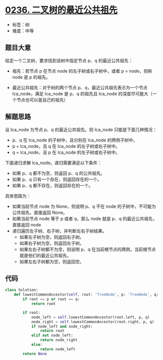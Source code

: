# [0236. 二叉树的最近公共祖先](https://leetcode.cn/problems/lowest-common-ancestor-of-a-binary-tree/)

- 标签：树
- 难度：中等

## 题目大意

给定一个二叉树，要求找到该树中指定节点 p、q 的最近公共祖先：

- 祖先：若节点 p 在节点 node 的左子树或右子树中，或者 p = node，则称 node 是 p 的祖先。

- 最近公共祖先：对于树的两个节点 p、q，最近公共祖先表示为一个节点 lca_node，满足 lca_node 是 p、q 的祖先且 lca_node 的深度尽可能大（一个节点也可以是自己的祖先）

## 解题思路

设 lca_node 为节点 p、q 的最近公共祖先。则 lca_node 只能是下面几种情况：

- p、q 在 lca_node 的子树中，且分别在 lca_node 的两侧子树中。
- p = lca_node，且 q 在 lca_node 的左子树或右子树中。
- q = lca_node，且 p 在 lca_node 的左子树或右子树中。

下面递归求解 lca_node。递归需要满足以下条件：

- 如果 p、q 都不为空，则返回 p、q 的公共祖先。
- 如果 p、q 只有一个存在，则返回存在的一个。
- 如果 p、q 都不存在，则返回存在的一个。

具体思路为：

- 如果当前节点 node 为 None，则说明 p、q 不在 node 的子树中，不可能为公共祖先，直接返回 None。
- 如果当前节点 node 等于 p 或者 q，那么 node 就是 p、q 的最近公共祖先，直接返回 node
- 递归遍历左子树、右子树，并判断左右子树结果。
  - 如果左子树为空，则返回右子树。
  - 如果右子树为空，则返回左子树。
  - 如果左右子树都不为空，则说明 p、q 在当前根节点的两侧，当前根节点就是他们的最近公共祖先。
  - 如果左右子树都为空，则返回空。

## 代码

```Python
class Solution:
    def lowestCommonAncestor(self, root: 'TreeNode', p: 'TreeNode', q: 'TreeNode') -> 'TreeNode':
        if root == p or root == q:
            return root

        if root:
            node_left = self.lowestCommonAncestor(root.left, p, q)
            node_right = self.lowestCommonAncestor(root.right, p, q)
            if node_left and node_right:
                return root
            elif not node_left:
                return node_right
            else:
                return node_left
        return None
```

